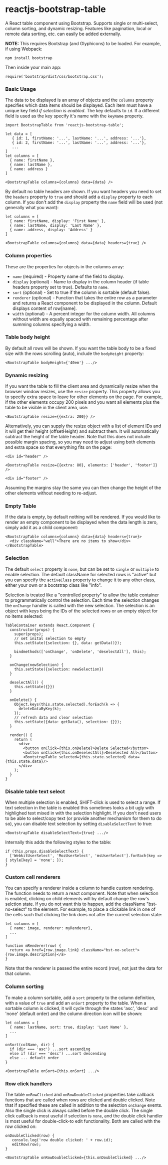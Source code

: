 # reactjs-bootstrap-table

A React table component using Bootstrap. Supports single or multi-select, column sorting, and dynamic resizing. Features like pagination, local or remote data sorting, etc. can easily be added externally.


**NOTE:** This requires Bootstrap (and Glyphicons) to be loaded. For example, if using Webpack:

```
npm install bootstrap
```

Then inside your main app:

```
require('bootstrap/dist/css/bootstrap.css');
```
### Basic Usage

The data to be displayed is an array of objects and the ```columns``` property specifies which data items should be displayed. Each item must have a unique key field *if selection is enabled*. The key defaults to ```id```. If a different field is used as the key specify it's name with the ```keyName``` property.

```
import BootstrapTable from 'reactjs-bootstrap-table';

let data = [
   { id: 1, firstName: '...', lastName: '...', address: '...'},
   { id: 2, firstName: '...', lastName: '...', address: '...'},
   ...
]
let columns = [
  { name: firstName },
  { name: lastName },
  { name: address }
]

<BootstrapTable columns={columns} data={data} />
```
By default no table headers are shown. If you want headers you need to set the ```headers``` property to ```true``` and should add a ```display``` property to each column. If you don't add the ```display``` property the ```name``` field will be used (not generally what you want):

```
let columns = [
  { name: firstName, display: 'First Name' },
  { name: lastName, display: 'Last Name' },
  { name: address, display: 'Address' }
]

<BootstrapTable columns={columns} data={data} headers={true} />
```

### Column properties

These are the properties for objects in the columns array:

* ```name``` (required) - Property name of the field to display.
* ```display``` (optional) - Name to display in the column header (if table headers property set to true). Defaults to ```name```.
* ```sort``` (optional) - Set to true if the column is sortable (default false).
* ```renderer``` (optional) - Function that takes the entire row as a parameter and returns a React component to be displayed in the column. Default displays content of row[name].
* ```width``` (optional) - A percent integer for the column width. All columns without width are equally spaced with remaining percentage after summing columns specifying a width.

### Table body height
By default all rows will be shown. If you want the table body to be a fixed size with the rows scrolling (auto), include the ```bodyHeight``` property:

```
<BootstrapTable bodyHeight={'40em'} .../>
```

### Dynamic resizing

If you want the table to fill the client area and dynamically resize when the browser window resizes, use the ```resize``` property. This property allows you to specify extra space to leave for other elements on the page. For example, if the other elements occupy 200 pixels and you want all elements plus the table to be visible in the client area, use:

```
<BootstrapTable resize={{extra: 200}} />
```

Alternatively, you can supply the resize object with a list of element IDs and it will get their height (offsetHeight) and subtract them. It will automatically subtract the height of the table header. Note that this does not include possible margin spacing, so you may need to adjust using both elements and extra space so that everything fits on the page:

```
<div id="header" />

<BootstrapTable resize={{extra: 80}, elements: ['header', 'footer']} />

<div id="footer" />
```
Assuming the margins stay the same you can then change the height of the other elements without needing to re-adjust.

### Empty Table
If the data is empty, by default nothing will be rendered. If you would like to render an empty component to be displayed when the data length is zero, simply add it as a child component:

```
<BootstrapTable columns={columns} data={data} headers={true}>
  <div className="well">There are no items to show</div>
</BootstrapTable>
```

### Selection
The default ```select``` property is ```none```, but can be set to ```single``` or ```multiple``` to enable selection. The default className for selected rows is "active" but you can specify the ```activeClass``` property to change it to any other class, either your own or a bootstrap class like "info".

Selection is treated like a "controlled property" to allow the table container to programmatically control the selection. Each time the selection changes the ```onChange``` handler is called with the new selection. The selection is an object with keys being the IDs of the selected rows or an empty object for no items selected:

```
TableContainer extends React.Component {
  constructor(props) {
    super(props);
    // set inital selection to empty
    this.setState({selection: {}, data: getData()});

    bindmethods(['onChange', 'onDelete', 'deselectAll'], this);
  }

  onChange(newSelection) {
    this.setState({selection: newSelection})
  }

  deselectAll() {
    this.setState({}})
  }

  onDelete() {
    Object.keys(this.state.selected).forEach(k => {
      deleteDataByKey(k);
    });
    // refresh data and clear selection
    this.setState({data: getData(), selection: {}});
  }

  render() {
    return (
      <div>
        <button onClick={this.onDelete}>Delete Selected</button>
        <button onClick={this.onDeselectAll}>Deselected All</button>
        <BootstrapTable selected={this.state.selected} data={this.state.data}/>
      </div>
    );  
  }  
}
```

### Disable table text select
When multiple selection is enabled, SHIFT-click is used to select a range. If text selection in the table is enabled this sometimes looks a bit ugly with highlighed text mixed in with the selection highlight. If you don't need users to be able to select/copy text (or provide another mechanism for them to do so), you can disable text selection by setting ```disableSelectText``` to true:

```
<BootstrapTable disableSelectText={true} .../>
```
Internally this adds the following styles to the table:

```
if (this.props.disableSelectText) {
  ['WebkitUserSelect', 'MozUserSelect', 'msUserSelect'].forEach(key => { style[key] = 'none'; });
}
```
### Custom cell renderers
You can specify a renderer inside a column to handle custom rendering. The function needs to return a react component. Note that when selection is enabled, clicking on child elements will by default change the row's selction state. If you do not want this to happen, add the className "bst-no-select" to the element. For example, to place a clickable link in one of the cells such that clicking the link does not alter the current selection state:

```
let columns = [
  { name: image, renderer: myRenderer},
  ...
]

function mRenderer(row) {
  return <a href={row.image.link} className="bst-no-select">{row.image.description}</a>
}

```
Note that the renderer is passed the entire record (row), not just the data for that column.

### Column sorting

To make a column sortable, add a ```sort``` property to the column definition, with a value of ```true``` and add an ```onSort``` property to the table. When a sortable column is clicked, it will cycle through the states 'asc', 'desc' and 'none' (default order) and the column direction icon will be shown:

```
let columns = [
  { name: lastName, sort: true, display: 'Last Name' },
  ...
]

onSort(colName, dir) {
  if (dir === 'asc') ...sort ascending
  else if (dir === 'desc') ...sort descending
  else ... default order
}

<BootstrapTable onSort={this.onSort} .../>
```

### Row click handlers
The table ```onRowClicked``` and ```onRowDoubleClicked``` properties take callback functions that are called when rows are clicked and double clicked. Note that if specified these are called in addition to the selection ```onChange``` events. Also the single click is always called before the double click. The single click callback is most useful if selection is ```none```, and the double click handler is most useful for double-click-to edit functionality. Both are called with the row clicked on:

```
onDoubleClicked(row) {
   console.log('row double clicked: ' + row.id);
   editRow(row);  
}

<BootstrapTable onRowDoubleClicked={this.onDoubleClicked} .../>
```
